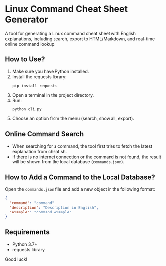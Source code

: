 # Linux Command Cheat Sheet Generator

A tool for generating a Linux command cheat sheet with English explanations, including search, export to HTML/Markdown, and real-time online command lookup.

## How to Use?
1. Make sure you have Python installed.
2. Install the requests library:
   ```
   pip install requests
   ```
3. Open a terminal in the project directory.
4. Run:
   ```
   python cli.py
   ```
5. Choose an option from the menu (search, show all, export).

## Online Command Search
- When searching for a command, the tool first tries to fetch the latest explanation from cheat.sh.
- If there is no internet connection or the command is not found, the result will be shown from the local database (`commands.json`).

## How to Add a Command to the Local Database?
Open the `commands.json` file and add a new object in the following format:
```json
{
  "command": "command",
  "description": "Description in English",
  "example": "command example"
}
```

## Requirements
- Python 3.7+
- requests library

Good luck! 